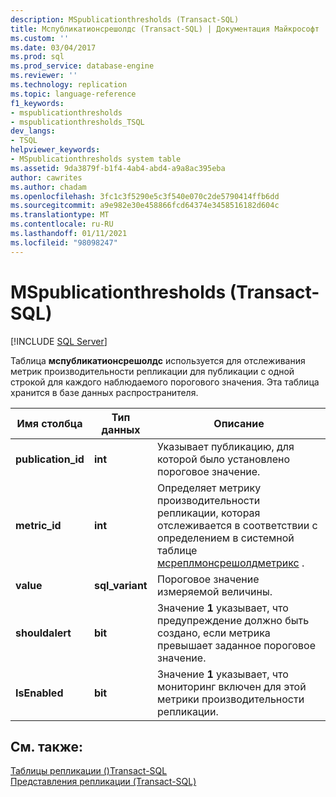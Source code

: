 ```yaml
---
description: MSpublicationthresholds (Transact-SQL)
title: Мспубликатионсрешолдс (Transact-SQL) | Документация Майкрософт
ms.custom: ''
ms.date: 03/04/2017
ms.prod: sql
ms.prod_service: database-engine
ms.reviewer: ''
ms.technology: replication
ms.topic: language-reference
f1_keywords:
- mspublicationthresholds
- mspublicationthresholds_TSQL
dev_langs:
- TSQL
helpviewer_keywords:
- MSpublicationthresholds system table
ms.assetid: 9da3879f-b1f4-4ab4-abd4-a9a8ac395eba
author: cawrites
ms.author: chadam
ms.openlocfilehash: 3fc1c3f5290e5c3f540e070c2de5790414ffb6dd
ms.sourcegitcommit: a9e982e30e458866fcd64374e3458516182d604c
ms.translationtype: MT
ms.contentlocale: ru-RU
ms.lasthandoff: 01/11/2021
ms.locfileid: "98098247"
---
```

# <a name="mspublicationthresholds-transact-sql"></a>MSpublicationthresholds (Transact-SQL)
[!INCLUDE [SQL Server](../../includes/applies-to-version/sqlserver.md)]

  Таблица **мспубликатионсрешолдс** используется для отслеживания метрик производительности репликации для публикации с одной строкой для каждого наблюдаемого порогового значения. Эта таблица хранится в базе данных распространителя.  
  
|Имя столбца|Тип данных|Описание|  
|-----------------|---------------|-----------------|  
|**publication_id**|**int**|Указывает публикацию, для которой было установлено пороговое значение.|  
|**metric_id**|**int**|Определяет метрику производительности репликации, которая отслеживается в соответствии с определением в системной таблице [мсреплмонсрешолдметрикс](../../relational-databases/system-tables/msreplmonthresholdmetrics-transact-sql.md) .|  
|**value**|**sql_variant**|Пороговое значение измеряемой величины.|  
|**shouldalert**|**bit**|Значение **1** указывает, что предупреждение должно быть создано, если метрика превышает заданное пороговое значение.|  
|**IsEnabled**|**bit**|Значение **1** указывает, что мониторинг включен для этой метрики производительности репликации.|  
  
## <a name="see-also"></a>См. также:  
 [Таблицы репликации &#40;&#41;Transact-SQL ](../../relational-databases/system-tables/replication-tables-transact-sql.md)   
 [Представления репликации (Transact-SQL)](../../relational-databases/system-views/replication-views-transact-sql.md)  
  
  
